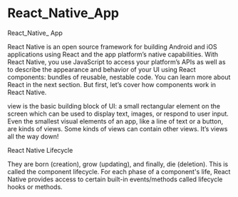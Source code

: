 # React_Native_App
React_Native_ App


React Native is an open source framework for building Android and iOS applications using React and the app platform’s native capabilities. With React Native, you use JavaScript to access your platform’s APIs as well as to describe the appearance and behavior of your UI using React components: bundles of reusable, nestable code. You can learn more about React in the next section. But first, let’s cover how components work in React Native.

view is the basic building block of UI: a small rectangular element on the screen which can be used to display text, images, or respond to user input. Even the smallest visual elements of an app, like a line of text or a button, are kinds of views. Some kinds of views can contain other views. It’s views all the way down!

React Native Lifecycle

They are born (creation), grow (updating), and finally, die (deletion). This is called the component lifecycle. For each phase of a component's life, React Native provides access to certain built-in events/methods called lifecycle hooks or methods.
